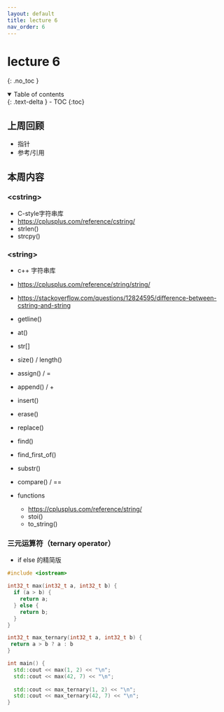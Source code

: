 ```yaml
---
layout: default
title: lecture 6
nav_order: 6
---
```


# lecture 6

{: .no_toc }

<details open markdown="block">
  <summary>
    Table of contents
  </summary>
  {: .text-delta }
- TOC
{:toc}
</details>

## 上周回顾

- 指针
- 参考/引用

## 本周内容

### \<cstring>

- C-style字符串库
- <https://cplusplus.com/reference/cstring/>
- strlen()
- strcpy()

### \<string>

- c++ 字符串库
- <https://cplusplus.com/reference/string/string/>
- <https://stackoverflow.com/questions/12824595/difference-between-cstring-and-string>
- getline()
- at()
- str[]
- size() / length()
- assign() / =
- append() / +
- insert()
- erase()
- replace()
- find()
- find_first_of()
- substr()
- compare() / ==

- functions
  - <https://cplusplus.com/reference/string/>
  - stoi()
  - to_string()

### 三元运算符（ternary operator）

- if else 的精简版

```cpp
#include <iostream>

int32_t max(int32_t a, int32_t b) {
  if (a > b) {
    return a;
  } else {
    return b;
  }
}

int32_t max_ternary(int32_t a, int32_t b) {
 return a > b ? a : b
}

int main() {
  std::cout << max(1, 2) << "\n";
  std::cout << max(42, 7) << "\n";
  
  std::cout << max_ternary(1, 2) << "\n";
  std::cout << max_ternary(42, 7) << "\n";
}
```
